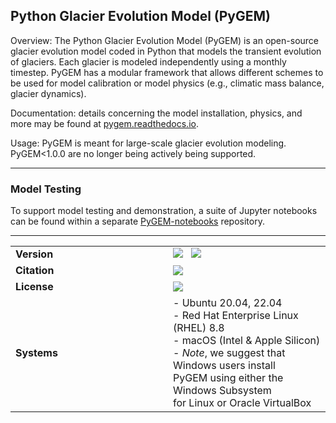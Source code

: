 ## Python Glacier Evolution Model (PyGEM)

Overview: The Python Glacier Evolution Model (PyGEM) is an open-source glacier evolution model coded in Python that models the transient evolution of glaciers. Each glacier is modeled independently using a monthly timestep. PyGEM has a modular framework that allows different schemes to be used for model calibration or model physics (e.g., climatic mass balance, glacier dynamics).

Documentation: details concerning the model installation, physics, and more may be found at [pygem.readthedocs.io](https://pygem.readthedocs.io/en/latest/).

Usage: PyGEM is meant for large-scale glacier evolution modeling.  PyGEM<1.0.0 are no longer being actively being supported.

***

### Model Testing

To support model testing and demonstration, a suite of Jupyter notebooks can be found within a separate [PyGEM-notebooks](https://github.com/PyGEM-Community/PyGEM-notebooks) repository. 

***

<table style="width: 100%;">
  <tr>
    <td style="width: 50%;"><b>Version</b></td>
    <td style="width: 50%;">
      <a href="https://pypi.python.org/pypi/pygem"><img src="https://img.shields.io/pypi/v/pygem.svg"></a>
      &nbsp;
      <a href="https://pypi.python.org/pypi/pygem"><img src="https://img.shields.io/pypi/pyversions/pygem.svg"></a>
    </td>
  </tr>
  <tr>
    <td style="width: 50%;"><b>Citation</b></td>
    <td style="width: 50%;">
      <a href="https://www.science.org/doi/10.1126/science.abo1324"><img src="https://img.shields.io/badge/citation-Rounce%20et%20al.%20(2023;%20Science)-orange.svg"></a>
    </td>
  </tr>
  <tr>
    <td style="width: 50%;"><b>License</b></td>
    <td style="width: 50%;">
      <a href="https://github.com/PyGEM-Community/PyGEM/blob/master/LICENSE.txt"><img src="https://img.shields.io/pypi/l/pygem.svg"></a>
    </td>
  </tr>
  <tr>
    <td style="width: 50%;"><b>Systems</b></td>
    <td style="width: 50%;">
      - Ubuntu 20.04, 22.04 <br>
      - Red Hat Enterprise Linux (RHEL) 8.8 <br>
      - macOS (Intel & Apple Silicon) <br>
      - <em>Note</em>, we suggest that Windows users install<br>PyGEM using either the Windows Subsystem<br>for Linux or Oracle VirtualBox
    </td>
  </tr>
</table>
